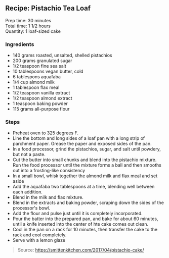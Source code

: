 ## Recipe: Pistachio Tea Loaf
Prep time: 30 minutes  
Total time: 1 1/2 hours  
Quantity: 1 loaf-sized cake  

### Ingredients
 - 140 grams roasted, unsalted, shelled pistachios
 - 200 grams granulated sugar
 - 1/2 teaspoon fine sea salt
 - 10 tablespoons vegan butter, cold
 - 6 tablespons aquafaba
 - 1/4 cup almond milk
 - 1 tablespoon flax meal
 - 1/2 teaspoon vanilla extract
 - 1/2 teaspoon almond extract
 - 1 teaspoon baking powder
 - 115 grams all-purpose flour

### Steps
 - Preheat oven to 325 degrees F.
 - Line the bottom and long sides of a loaf pan with a long strip of parchment paper. Grease the paper and exposed sides of the pan.
 - In a food processor, grind the pistachios, sugar, and salt until powdery, but not a paste.
 - Cut the butter into small chunks and blend into the pistachio mixture. Run the food processor until the mixture forms a ball and then smooths out into a frosting-like consistency
 - In a small bowl, whisk together the almond milk and flax meal and set aside
 - Add the aquafaba two tablespoons at a time, blending well between each addition.
 - Blend in the milk and flax mixture.
 - Blend in the extracts and baking powder, scraping down the sides of the processor's bowl.
 - Add the flour and pulse just until it is completely incorporated.
 - Pour the batter into the prepared pan, and bake for about 60 minutes, until a knife inserted into the center of hte cake comes out clean.
 - Cool in the pan on a rack for 10 minutes, then transfer the cake to the rack and cool completely.
 - Serve with a lemon glaze

> Source: https://smittenkitchen.com/2017/04/pistachio-cake/
